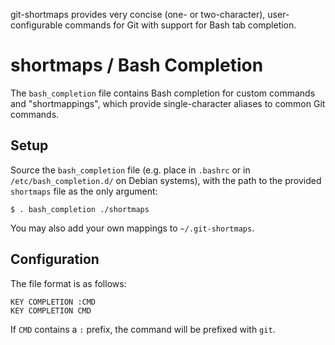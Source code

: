 git-shortmaps provides very concise (one- or two-character), user-configurable
commands for Git with support for Bash tab completion.

# shortmaps / Bash Completion
The `bash_completion` file contains Bash completion for custom commands and
"shortmappings", which provide single-character aliases to common Git commands.

## Setup
Source the `bash_completion` file (e.g. place in `.bashrc` or in
`/etc/bash_completion.d/` on Debian systems), with the path to the provided
`shortmaps` file as the only argument:

```
$ . bash_completion ./shortmaps
```

You may also add your own mappings to `~/.git-shortmaps`.

## Configuration
The file format is as follows:

```
KEY COMPLETION :CMD
KEY COMPLETION CMD
```

If `CMD` contains a `:` prefix, the command will be prefixed with `git`.
